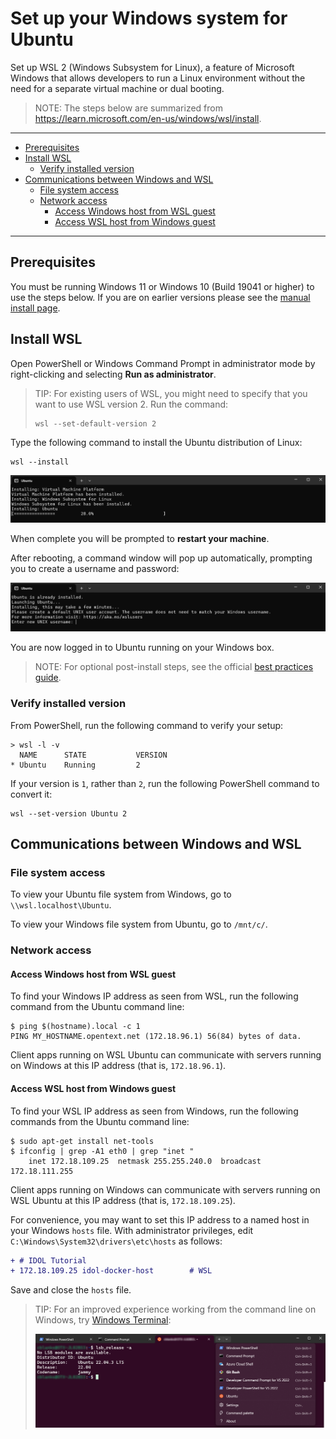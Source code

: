 # Set up your Windows system for Ubuntu

Set up WSL 2 (Windows Subsystem for Linux), a feature of Microsoft Windows that allows developers to run a Linux environment without the need for a separate virtual machine or dual booting.

> NOTE: The steps below are summarized from https://learn.microsoft.com/en-us/windows/wsl/install.

---

- [Prerequisites](#prerequisites)
- [Install WSL](#install-wsl)
  - [Verify installed version](#verify-installed-version)
- [Communications between Windows and WSL](#communications-between-windows-and-wsl)
  - [File system access](#file-system-access)
  - [Network access](#network-access)
    - [Access Windows host from WSL guest](#access-windows-host-from-wsl-guest)
    - [Access WSL host from Windows guest](#access-wsl-host-from-windows-guest)

---

## Prerequisites

You must be running Windows 11 or Windows 10 (Build 19041 or higher) to use the steps below. If you are on earlier versions please see the [manual install page](https://learn.microsoft.com/en-us/windows/wsl/install-manual).

## Install WSL

Open PowerShell or Windows Command Prompt in administrator mode by right-clicking and selecting **Run as administrator**.

> TIP: For existing users of WSL, you might need to specify that you want to use WSL version 2. Run the command:
> 
> ```
> wsl --set-default-version 2
> ```

Type the following command to install the Ubuntu distribution of Linux:

```
wsl --install
```

![wsl-install](figs/wsl-install.png)

When complete you will be prompted to __restart your machine__.

After rebooting, a command window will pop up automatically, prompting you to create a username and password:

![wsl-login](figs/wsl-login.png)

You are now logged in to Ubuntu running on your Windows box.

> NOTE: For optional post-install steps, see the official [best practices guide](https://learn.microsoft.com/en-us/windows/wsl/setup/environment).

### Verify installed version

From PowerShell, run the following command to verify your setup:

```
> wsl -l -v
  NAME      STATE           VERSION
* Ubuntu    Running         2
```

If your version is `1`, rather than `2`, run the following PowerShell command to convert it:

```
wsl --set-version Ubuntu 2
```

## Communications between Windows and WSL

### File system access

To view your Ubuntu file system from Windows, go to `\\wsl.localhost\Ubuntu`.

To view your Windows file system from Ubuntu, go to `/mnt/c/`.

### Network access

#### Access Windows host from WSL guest

To find your Windows IP address as seen from WSL, run the following command from the Ubuntu command line:

```
$ ping $(hostname).local -c 1
PING MY_HOSTNAME.opentext.net (172.18.96.1) 56(84) bytes of data.
```

Client apps running on WSL Ubuntu can communicate with servers running on Windows at this IP address (that is, `172.18.96.1`).

#### Access WSL host from Windows guest

To find your WSL IP address as seen from Windows, run the following commands from the Ubuntu command line:

```
$ sudo apt-get install net-tools
$ ifconfig | grep -A1 eth0 | grep "inet "
    inet 172.18.109.25  netmask 255.255.240.0  broadcast 172.18.111.255
```

Client apps running on Windows can communicate with servers running on WSL Ubuntu at this IP address (that is, `172.18.109.25`).

For convenience, you may want to set this IP address to a named host in your Windows `hosts` file. With administrator privileges, edit `C:\Windows\System32\drivers\etc\hosts` as follows:

```diff
+ # IDOL Tutorial
+ 172.18.109.25	idol-docker-host		# WSL
```

Save and close the `hosts` file.

> TIP: For an improved experience working from the command line on Windows, try [Windows Terminal](https://learn.microsoft.com/en-us/windows/terminal/install):
>
> ![wsl-terminal](figs/wsl-terminal.png)
